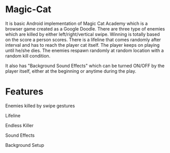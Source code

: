 # Magic-Cat

It is basic Android implementation of Magic Cat Academy which is a browser game created as a Google Doodle. There are three type of enemies which are killed by either left/right/vertical swipe. Winning is totally based on the score a person scores. There is a lifeline that comes randomly after interval and has to reach the player cat itself. The player keeps on playing until he/she dies. The enemies respawn randomly at random location with a random kill condition. 

It also has "Background Sound Effects" which can be turned ON/OFF by the player itself, either at the beginning or anytime during the play.

# Features

Enemies killed by swipe gestures

Lifeline

Endless Killer

Sound Effects

Background Setup
